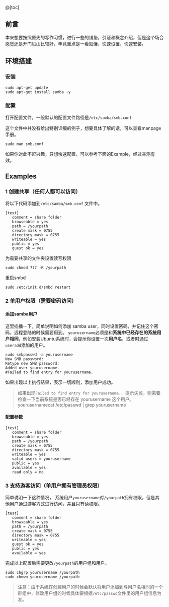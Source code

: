 ﻿@[toc]
## 前言

本来想要按照原先的写作习惯，进行一些的铺垫，引证和概念介绍，但是这个场合感觉还是开门见山比较好，毕竟重点是一看就懂，快速设置，快速安装。

## 环境搭建

### 安装

```shell
sudo apt-get update
sudo apt-get install samba -y
```

### 配置

打开配置文件，一般默认的配置文件路径是`/etc/samba/smb.conf`

这个文件中并没有给出特别详细的例子，想要具体了解的话，可以查看manpage手册。

```shell
sudo man smb.conf
```

如果你对此不赶兴趣，只想快速配置，可以参考下面的Example，经过亲测有效。

## Examples

### 1 创建共享（任何人都可以访问）

将以下代码添加到`/etc/samba/smb.conf` 文件中。

```shell
[test]
   comment = share folder
   browseable = yes
   path = /yourpath
   create mask = 0755
   directory mask = 0755
   writeable = yes
   public = yes
   guest ok = yes
```

为需要共享的文件夹设置读写权限

```
sudo chmod 777 -R /yourpath
```

重启smbd

```shell
sudo /etc/init.d/smbd restart
```



### 2 单用户权限（需要密码访问）

#### 添加samba用户

这里插播一下，简单说明如何添加 samba user，同时设置密码，并记住这个密码，远程登陆的时候需要用到。
`yourusername`必须是和**系统中已经存在的系统用户相同**，例如安装Ubuntu系统时，会提示你设置一次**用户名**，或者时通过`useradd`添加的用户。
```shell
sudo smbpasswd -a yourusername
New SMB password:
Retype new SMB password:
Added user yourusername.
#Failed to find entry for yourusername.
```

如果出现以上执行结果，表示一切顺利，添加用户成功。

> 如果出现`Failed to find entry for yourusername.`，提示失败，则需要检查一下当前系统是否已经存在 yourusername 这个用户。yourusernamecat /etc/passwd | grep yourusername



#### 配置参数

```shell
[test]
   comment = share folder
   browseable = yes
   path = /yourpath
   create mask = 0755
   directory mask = 0755
   writeable = yes
   valid users = yourusername
   public = yes
   available = yes
   read only = no
```



### 3 支持游客访问（单用户拥有管理员权限）

简单说明一下这种情况，   系统用户`yourusername`对`/yourpath`拥有权限，但是其他用户通过游客方式进行访问，并且只有读权限。

```shell
[test]
   comment = share folder
   browseable = yes
   path = /yourpath
   create mask = 0755
   directory mask = 0755
   writeable = yes
   guest ok = yes
   public = yes
   available = yes
```

完成以上配置后需要更改`/yourpath`的用户组和用户。

```shell
sudo chgrp yourusername /yourpath
sudo chown yourusername /yourpath
```

>注意：由于系统在创建用户的时候会默认将用户添加到与用户名相同的一个群组中，修改用户组的时候具体要根据`/etc/passwd`文件里的用户组信息为准。



